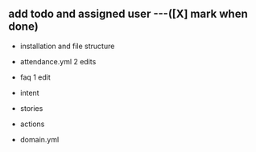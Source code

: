 ## add todo and assigned user   ---([X] mark when done)

* installation and file structure
* attendance.yml 2 edits
* faq 1 edit
* intent
* stories
* actions

* domain.yml 
